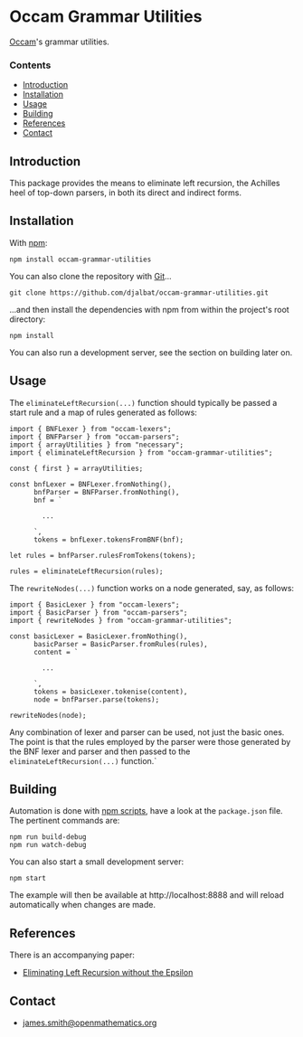 # Occam Grammar Utilities

[Occam](https://github.com/djalbat/occam)'s grammar utilities.

### Contents

- [Introduction](#introduction)
- [Installation](#installation)
- [Usage](#usage)
- [Building](#building)
- [References](#references)
- [Contact](#contact)

## Introduction

This package provides the means to eliminate left recursion, the Achilles heel of top-down parsers, in both its direct and indirect forms.

## Installation

With [npm](https://www.npmjs.com/):

    npm install occam-grammar-utilities

You can also clone the repository with [Git](https://git-scm.com/)...

    git clone https://github.com/djalbat/occam-grammar-utilities.git

...and then install the dependencies with npm from within the project's root directory:

    npm install

You can also run a development server, see the section on building later on.

## Usage

The `eliminateLeftRecursion(...)` function should typically be passed a start rule and a map of rules generated as follows:

```
import { BNFLexer } from "occam-lexers";
import { BNFParser } from "occam-parsers";
import { arrayUtilities } from "necessary";
import { eliminateLeftRecursion } from "occam-grammar-utilities";

const { first } = arrayUtilities;

const bnfLexer = BNFLexer.fromNothing(),
      bnfParser = BNFParser.fromNothing(),
      bnf = `

        ...

      `,
      tokens = bnfLexer.tokensFromBNF(bnf);
      
let rules = bnfParser.rulesFromTokens(tokens);

rules = eliminateLeftRecursion(rules);
```
The `rewriteNodes(...)` function works on a node generated, say, as follows:
```
import { BasicLexer } from "occam-lexers";
import { BasicParser } from "occam-parsers";
import { rewriteNodes } from "occam-grammar-utilities";

const basicLexer = BasicLexer.fromNothing(),
      basicParser = BasicParser.fromRules(rules),
      content = `

        ...

      `,
      tokens = basicLexer.tokenise(content),
      node = bnfParser.parse(tokens);

rewriteNodes(node);
```
Any combination of lexer and parser can be used, not just the basic ones. The point is that the rules employed by the parser were those generated by the BNF lexer and parser and then passed to the `eliminateLeftRecursion(...)` function.`

## Building

Automation is done with [npm scripts](https://docs.npmjs.com/misc/scripts), have a look at the `package.json` file. The pertinent commands are:

    npm run build-debug
    npm run watch-debug

You can also start a small development server:

    npm start

The example will then be available at http://localhost:8888 and will reload automatically when changes are made.

## References

There is an accompanying paper:

* [Eliminating Left Recursion without the Epsilon](https://arxiv.org/abs/1908.10888)


## Contact

* james.smith@openmathematics.org
